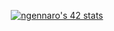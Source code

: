 <p align="center">
	<a href="https://profile.intra.42.fr/users/ngennaro"><img src="https://badge42.vercel.app/api/v2/clcsxiibw00830flawow85lxv/stats?cursusId=21&coalitionId=304" alt="ngennaro's 42 stats" /></a>
	</a>
</p>
